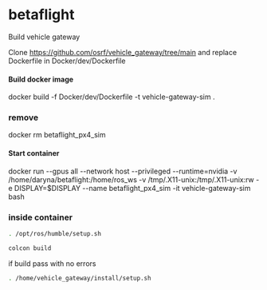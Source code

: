 # betaflight

Build vehicle gateway 

Clone https://github.com/osrf/vehicle_gateway/tree/main and replace Dockerfile in Docker/dev/Dockerfile

#### Build docker image

docker build -f Docker/dev/Dockerfile -t vehicle-gateway-sim .

### remove

docker rm betaflight_px4_sim

#### Start container

docker run --gpus all   --network host   --privileged   --runtime=nvidia   -v /home/daryna/betaflight:/home/ros_ws  -v /tmp/.X11-unix:/tmp/.X11-unix:rw   -e DISPLAY=$DISPLAY   --name betaflight_px4_sim -it vehicle-gateway-sim bash

### inside container

```sh
. /opt/ros/humble/setup.sh
```

```sh
colcon build
```

if build pass with no errors

```sh
. /home/vehicle_gateway/install/setup.sh
```